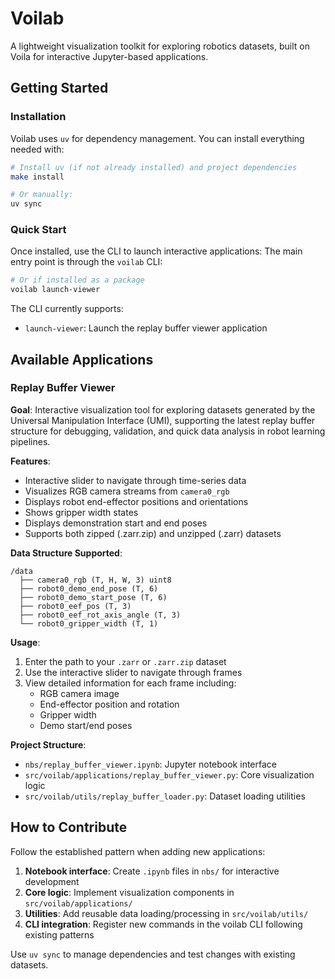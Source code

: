 # Voilab

A lightweight visualization toolkit for exploring robotics datasets, built on Voila for interactive Jupyter-based applications.

## Getting Started

### Installation

Voilab uses `uv` for dependency management. You can install everything needed with:

```bash
# Install uv (if not already installed) and project dependencies
make install

# Or manually:
uv sync
```

### Quick Start

Once installed, use the CLI to launch interactive applications:
The main entry point is through the `voilab` CLI:

```bash
# Or if installed as a package
voilab launch-viewer
```

The CLI currently supports:
- `launch-viewer`: Launch the replay buffer viewer application

## Available Applications

### Replay Buffer Viewer

**Goal**: Interactive visualization tool for exploring datasets generated by the Universal Manipulation Interface (UMI), supporting the latest replay buffer structure for debugging, validation, and quick data analysis in robot learning pipelines.

**Features**:
- Interactive slider to navigate through time-series data
- Visualizes RGB camera streams from `camera0_rgb`
- Displays robot end-effector positions and orientations
- Shows gripper width states
- Displays demonstration start and end poses
- Supports both zipped (.zarr.zip) and unzipped (.zarr) datasets 

**Data Structure Supported**:
```
/data
  ├── camera0_rgb (T, H, W, 3) uint8
  ├── robot0_demo_end_pose (T, 6)
  ├── robot0_demo_start_pose (T, 6)
  ├── robot0_eef_pos (T, 3)
  ├── robot0_eef_rot_axis_angle (T, 3)
  └── robot0_gripper_width (T, 1)

```

**Usage**:
1. Enter the path to your `.zarr` or `.zarr.zip` dataset
2. Use the interactive slider to navigate through frames
3. View detailed information for each frame including:
   - RGB camera image
   - End-effector position and rotation
   - Gripper width
   - Demo start/end poses

**Project Structure**:
- `nbs/replay_buffer_viewer.ipynb`: Jupyter notebook interface
- `src/voilab/applications/replay_buffer_viewer.py`: Core visualization logic
- `src/voilab/utils/replay_buffer_loader.py`: Dataset loading utilities

## How to Contribute

Follow the established pattern when adding new applications:
1. **Notebook interface**: Create `.ipynb` files in `nbs/` for interactive development
2. **Core logic**: Implement visualization components in `src/voilab/applications/`
3. **Utilities**: Add reusable data loading/processing in `src/voilab/utils/`
4. **CLI integration**: Register new commands in the voilab CLI following existing patterns

Use `uv sync` to manage dependencies and test changes with existing datasets.
